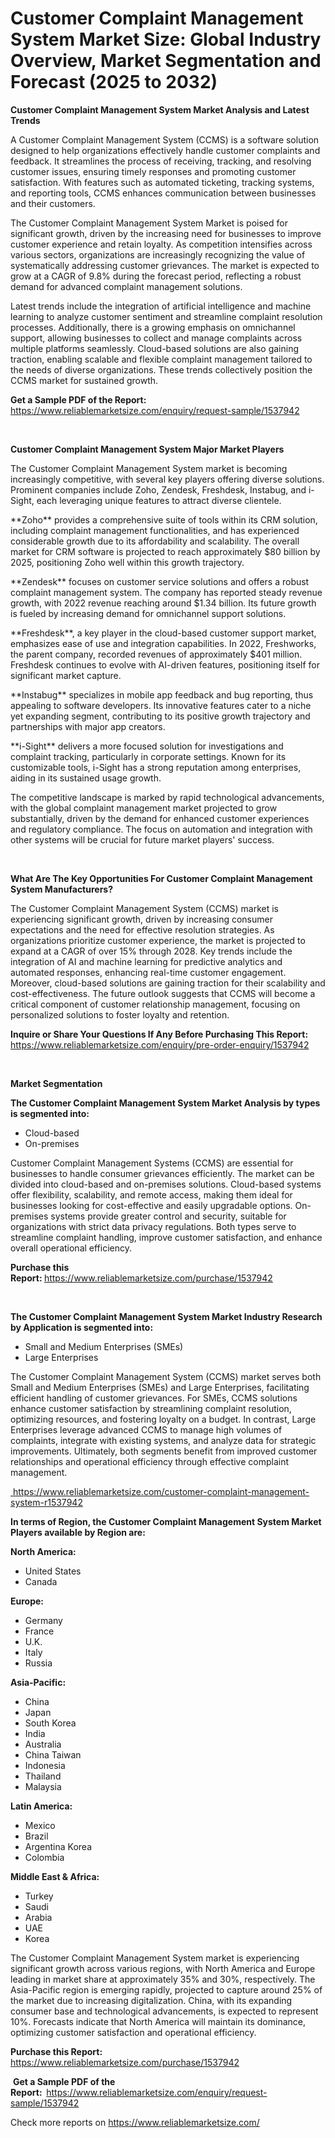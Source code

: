 <p><h1>Customer Complaint Management System Market Size: Global Industry Overview, Market Segmentation and Forecast (2025 to 2032)</h1></p><p><strong>Customer Complaint Management System Market Analysis and Latest Trends</strong></p>
<p><p>A Customer Complaint Management System (CCMS) is a software solution designed to help organizations effectively handle customer complaints and feedback. It streamlines the process of receiving, tracking, and resolving customer issues, ensuring timely responses and promoting customer satisfaction. With features such as automated ticketing, tracking systems, and reporting tools, CCMS enhances communication between businesses and their customers.</p><p>The Customer Complaint Management System Market is poised for significant growth, driven by the increasing need for businesses to improve customer experience and retain loyalty. As competition intensifies across various sectors, organizations are increasingly recognizing the value of systematically addressing customer grievances. The market is expected to grow at a CAGR of 9.8% during the forecast period, reflecting a robust demand for advanced complaint management solutions.</p><p>Latest trends include the integration of artificial intelligence and machine learning to analyze customer sentiment and streamline complaint resolution processes. Additionally, there is a growing emphasis on omnichannel support, allowing businesses to collect and manage complaints across multiple platforms seamlessly. Cloud-based solutions are also gaining traction, enabling scalable and flexible complaint management tailored to the needs of diverse organizations. These trends collectively position the CCMS market for sustained growth.</p></p>
<p><strong>Get a Sample PDF of the Report:&nbsp;</strong> <a href="https://www.reliablemarketsize.com/enquiry/request-sample/1537942?utm_campaign=2995&utm_medium=2&utm_source=Github&utm_content=ia&utm_term=10032025&utm_id=customer-complaint-management-system">https://www.reliablemarketsize.com/enquiry/request-sample/1537942</a></p>
<p>&nbsp;</p>
<p><strong>Customer Complaint Management System Major Market Players</strong></p>
<p><p>The Customer Complaint Management System market is becoming increasingly competitive, with several key players offering diverse solutions. Prominent companies include Zoho, Zendesk, Freshdesk, Instabug, and i-Sight, each leveraging unique features to attract diverse clientele.</p><p>**Zoho** provides a comprehensive suite of tools within its CRM solution, including complaint management functionalities, and has experienced considerable growth due to its affordability and scalability. The overall market for CRM software is projected to reach approximately $80 billion by 2025, positioning Zoho well within this growth trajectory.</p><p>**Zendesk** focuses on customer service solutions and offers a robust complaint management system. The company has reported steady revenue growth, with 2022 revenue reaching around $1.34 billion. Its future growth is fueled by increasing demand for omnichannel support solutions.</p><p>**Freshdesk**, a key player in the cloud-based customer support market, emphasizes ease of use and integration capabilities. In 2022, Freshworks, the parent company, recorded revenues of approximately $401 million. Freshdesk continues to evolve with AI-driven features, positioning itself for significant market capture.</p><p>**Instabug** specializes in mobile app feedback and bug reporting, thus appealing to software developers. Its innovative features cater to a niche yet expanding segment, contributing to its positive growth trajectory and partnerships with major app creators.</p><p>**i-Sight** delivers a more focused solution for investigations and complaint tracking, particularly in corporate settings. Known for its customizable tools, i-Sight has a strong reputation among enterprises, aiding in its sustained usage growth.</p><p>The competitive landscape is marked by rapid technological advancements, with the global complaint management market projected to grow substantially, driven by the demand for enhanced customer experiences and regulatory compliance. The focus on automation and integration with other systems will be crucial for future market players' success.</p></p>
<p>&nbsp;</p>
<p><strong>What Are The Key Opportunities For Customer Complaint Management System Manufacturers?</strong></p>
<p><p>The Customer Complaint Management System (CCMS) market is experiencing significant growth, driven by increasing consumer expectations and the need for effective resolution strategies. As organizations prioritize customer experience, the market is projected to expand at a CAGR of over 15% through 2028. Key trends include the integration of AI and machine learning for predictive analytics and automated responses, enhancing real-time customer engagement. Moreover, cloud-based solutions are gaining traction for their scalability and cost-effectiveness. The future outlook suggests that CCMS will become a critical component of customer relationship management, focusing on personalized solutions to foster loyalty and retention.</p></p>
<p><strong>Inquire or Share Your Questions If Any Before Purchasing This Report:</strong> <a href="https://www.reliablemarketsize.com/enquiry/pre-order-enquiry/1537942?utm_campaign=2995&utm_medium=2&utm_source=Github&utm_content=ia&utm_term=10032025&utm_id=customer-complaint-management-system">https://www.reliablemarketsize.com/enquiry/pre-order-enquiry/1537942</a></p>
<p>&nbsp;</p>
<p><strong>Market Segmentation</strong></p>
<p><strong>The Customer Complaint Management System Market Analysis by types is segmented into:</strong></p>
<p><ul><li>Cloud-based</li><li>On-premises</li></ul></p>
<p><p>Customer Complaint Management Systems (CCMS) are essential for businesses to handle consumer grievances efficiently. The market can be divided into cloud-based and on-premises solutions. Cloud-based systems offer flexibility, scalability, and remote access, making them ideal for businesses looking for cost-effective and easily upgradable options. On-premises systems provide greater control and security, suitable for organizations with strict data privacy regulations. Both types serve to streamline complaint handling, improve customer satisfaction, and enhance overall operational efficiency.</p></p>
<p><strong>Purchase this Report:&nbsp;</strong><a href="https://www.reliablemarketsize.com/purchase/1537942?utm_campaign=2995&utm_medium=2&utm_source=Github&utm_content=ia&utm_term=10032025&utm_id=customer-complaint-management-system">https://www.reliablemarketsize.com/purchase/1537942</a></p>
<p>&nbsp;</p>
<p><strong>The Customer Complaint Management System Market Industry Research by Application is segmented into:</strong></p>
<p><ul><li>Small and Medium Enterprises (SMEs)</li><li>Large Enterprises</li></ul></p>
<p><p>The Customer Complaint Management System (CCMS) market serves both Small and Medium Enterprises (SMEs) and Large Enterprises, facilitating efficient handling of customer grievances. For SMEs, CCMS solutions enhance customer satisfaction by streamlining complaint resolution, optimizing resources, and fostering loyalty on a budget. In contrast, Large Enterprises leverage advanced CCMS to manage high volumes of complaints, integrate with existing systems, and analyze data for strategic improvements. Ultimately, both segments benefit from improved customer relationships and operational efficiency through effective complaint management.</p></p>
<p><a href="https://www.reliablemarketsize.com/customer-complaint-management-system-r1537942?utm_campaign=2995&utm_medium=2&utm_source=Github&utm_content=ia&utm_term=10032025&utm_id=customer-complaint-management-system">&nbsp;https://www.reliablemarketsize.com/customer-complaint-management-system-r1537942</a></p>
<p><strong>In terms of Region, the Customer Complaint Management System Market Players available by Region are:</strong></p>
<p>
    <p> <strong> North America: </strong>
        <ul>
            <li>United States</li>
            <li>Canada</li>
        </ul>
        </p> 
    <p> <strong> Europe: </strong>
        <ul>
            <li>Germany</li>
            <li>France</li>
            <li>U.K.</li>
            <li>Italy</li>
            <li>Russia</li>
        </ul>
        </p> 
    <p> <strong> Asia-Pacific: </strong>
        <ul>
            <li>China</li>
            <li>Japan</li>
            <li>South Korea</li>
            <li>India</li>
            <li>Australia</li>
            <li>China Taiwan</li>
            <li>Indonesia</li>
            <li>Thailand</li>
            <li>Malaysia</li>
        </ul>
        </p> 
    <p> <strong> Latin America: </strong>
        <ul>
            <li>Mexico</li>
            <li>Brazil</li>
            <li>Argentina Korea</li>
            <li>Colombia</li>
        </ul>
        </p> 
    <p> <strong> Middle East & Africa: </strong>
        <ul>
            <li>Turkey</li>
            <li>Saudi</li>
            <li>Arabia</li>
            <li>UAE</li>
            <li>Korea</li>
        </ul>
    </p>
    </p>
<p><p>The Customer Complaint Management System market is experiencing significant growth across various regions, with North America and Europe leading in market share at approximately 35% and 30%, respectively. The Asia-Pacific region is emerging rapidly, projected to capture around 25% of the market due to increasing digitalization. China, with its expanding consumer base and technological advancements, is expected to represent 10%. Forecasts indicate that North America will maintain its dominance, optimizing customer satisfaction and operational efficiency.</p></p>
<p><strong>Purchase this Report: </strong><a href="https://www.reliablemarketsize.com/purchase/1537942?utm_campaign=2995&utm_medium=2&utm_source=Github&utm_content=ia&utm_term=10032025&utm_id=customer-complaint-management-system">https://www.reliablemarketsize.com/purchase/1537942</a></p>
<p>&nbsp;<strong>Get a Sample PDF of the Report:&nbsp;&nbsp;</strong><a href="https://www.reliablemarketsize.com/enquiry/request-sample/1537942?utm_campaign=2995&utm_medium=2&utm_source=Github&utm_content=ia&utm_term=10032025&utm_id=customer-complaint-management-system">https://www.reliablemarketsize.com/enquiry/request-sample/1537942</a></p>
<p><strong></strong></p>
<p>Check more reports on <a href="https://www.reliablemarketsize.com/?utm_campaign=2995&utm_medium=2&utm_source=Github&utm_content=ia&utm_term=10032025&utm_id=customer-complaint-management-system">https://www.reliablemarketsize.com/</a></p>